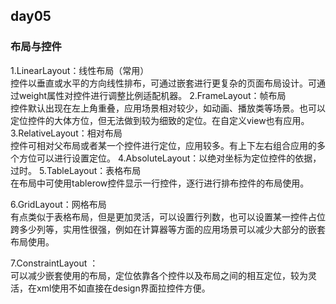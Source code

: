 ## day05

### 布局与控件

1.LinearLayout：线性布局（常用）<br/>	控件以垂直或水平的方向线性排布，可通过嵌套进行更复杂的页面布局设计。可通过weight属性对控件进行调整比例适配机器。
2.FrameLayout：帧布局<br/>	控件默认出现在左上角重叠，应用场景相对较少，如动画、播放类等场景。也可以定位控件的大体方位，但无法做到较为细致的定位。在自定义view也有应用。
3.RelativeLayout：相对布局<br/>	控件可相对父布局或者某一个控件进行定位，应用较多。有上下左右组合应用的多个方位可以进行设置定位。
4.AbsoluteLayout：以绝对坐标为定位控件的依据，过时。
5.TableLayout：表格布局<br/>	在布局中可使用tablerow控件显示一行控件，逐行进行排布控件的布局使用。

6.GridLayout：网格布局<br/>	有点类似于表格布局，但是更加灵活，可以设置行列数，也可以设置某一控件占位跨多少列等，实用性很强，例如在计算器等方面的应用场景可以减少大部分的嵌套布局使用。

7.ConstraintLayout ：<br/>	可以减少嵌套使用的布局，定位依靠各个控件以及布局之间的相互定位，较为灵活，在xml使用不如直接在design界面拉控件方便。

